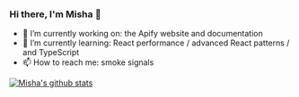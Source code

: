 ### Hi there, I'm Misha 👋

- 🔭 I’m currently working on: the Apify website and documentation
- 🌱 I’m currently learning: React performance / advanced React patterns / and TypeScript
- 📫 How to reach me: smoke signals


[![Misha's github stats](https://github-readme-stats.vercel.app/api?username=m-murasovs&count_private=true&show_icons=true&theme=gradient)](https://github.com/anuraghazra/github-readme-stats)

